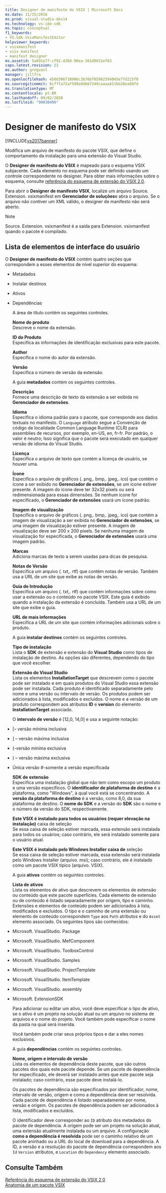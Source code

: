 ```yaml
---
title: Designer de manifesto do VSIX | Microsoft Docs
ms.date: 11/15/2016
ms.prod: visual-studio-dev14
ms.technology: vs-ide-sdk
ms.topic: conceptual
f1_keywords:
- VS.Sdk.VsixManifestEditor
helpviewer_keywords:
- vsixmanifest
- vsix manifest
- manifest designer
ms.assetid: 5a691e77-cf91-430d-90ea-361d9031ef83
caps.latest.revision: 21
ms.author: gregvanl
manager: jillfra
ms.openlocfilehash: 450d306718906c3b76bf05982594045e7fd215f0
ms.sourcegitcommit: 6cfffa72af599a9d667249caaaa411bb28ea69fd
ms.translationtype: MT
ms.contentlocale: pt-BR
ms.lasthandoff: 09/02/2020
ms.locfileid: "90838496"
---
```

# <a name="vsix-manifest-designer"></a>Designer de manifesto do VSIX
[!INCLUDE[vs2017banner](../includes/vs2017banner.md)]

Modifica um arquivo de manifesto do pacote VSIX, que define o comportamento da instalação para uma extensão do Visual Studio.  
  
 O **Designer de manifesto do VSIX** é mapeado para o esquema VSIX subjacente. Cada elemento no esquema pode ser definido usando um controle correspondente no designer. Para obter mais informações sobre o esquema, consulte [referência do esquema de extensão do VSIX 2,0](../extensibility/vsix-extension-schema-2-0-reference.md).  
  
 Para abrir o **Designer de manifesto VSIX**, localize um arquivo Source. Extension. vsixmanifest em **Gerenciador de soluções**e abra o arquivo. Se o arquivo não contiver um XML válido, o designer de manifesto não será aberto.  
  
> [!NOTE]
> Source. Extension. vsixmanifest é a saída para Extension. vsixmanifest quando o pacote é compilado.  
  
## <a name="uielement-list"></a>Lista de elementos de interface do usuário  
 O **Designer de manifesto do VSIX** contém quatro seções que correspondem a esses elementos de nível superior do esquema:  
  
- Metadados  
  
- Instalar destinos  
  
- Ativos  
  
- Dependências  
  
  A área de título contém os seguintes controles.  
  
  **Nome do produto**  
  Descreve o nome da extensão.  
  
  **ID do Produto**  
  Especifica as informações de identificação exclusivas para este pacote.  
  
  **Author**  
  Especifica o nome do autor da extensão.  
  
  **Versão**  
  Especifica o número de versão da extensão.  
  
  A guia **metadados** contém os seguintes controles.  
  
  **Descrição**  
  Fornece uma descrição de texto da extensão a ser exibida no **Gerenciador de extensões**.  
  
  **Idioma**  
  Especifica o idioma padrão para o pacote, que corresponde aos dados textuais no manifesto. O `Language` atributo segue a Convenção de código de localidade Common Language Runtime (CLR) para assemblies de recursos, por exemplo, en-US, en, fr-fr. Por padrão, o valor é neutro; Isso significa que o pacote será executado em qualquer versão de idioma do Visual Studio.  
  
  **Licença**  
  Especifica o arquivo de texto que contém a licença de usuário, se houver uma.  
  
  **Ícone**  
  Especifica o arquivo de gráficos (. png,. bmp,. jpeg,. ico) que contém o ícone a ser exibido no **Gerenciador de extensões**, se um ícone estiver presente. A imagem do ícone deve ter 32x32 pixels ou será redimensionada para essas dimensões. Se nenhum ícone for especificado, o **Gerenciador de extensões** usará um ícone padrão.  
  
  **Imagem de visualização**  
  Especifica o arquivo de gráficos (. png,. bmp,. jpeg,. ico) que contém a imagem de visualização a ser exibida no **Gerenciador de extensões**, se uma imagem de visualização estiver presente. A imagem de visualização deve ser 200 x 200 pixels. Se nenhuma imagem de visualização for especificada, o **Gerenciador de extensões** usará uma imagem padrão.  
  
  **Marcas**  
  Adiciona marcas de texto a serem usadas para dicas de pesquisa.  
  
  **Notas de Versão**  
  Especifica um arquivo (. txt,. rtf) que contém notas de versão. Também usa a URL de um site que exibe as notas de versão.  
  
  **Guia de Introdução**  
  Especifica um arquivo (. txt,. rtf) que contém informações sobre como usar a extensão ou o conteúdo no pacote VSIX. Este guia é exibido quando a instalação da extensão é concluída. Também usa a URL de um site que exibe o guia.  
  
  **URL de mais informações**  
  Especifica a URL de um site que contém informações adicionais sobre o produto.  
  
  A guia **instalar destinos** contém os seguintes controles.  
  
  **Tipo de instalação**  
  Lista o **SDK** de extensão e extensão do **Visual Studio** como tipos de instalação de destino. As opções são diferentes, dependendo do tipo que você escolher.  
  
  **Extensão do Visual Studio**  
  Lista os elementos **InstallationTarget** que descrevem como o pacote pode ser instalado e em quais produtos do Visual Studio essa extensão pode ser instalada. Cada produto é identificado separadamente pelo nome e uma versão ou intervalo de versão.  Os produtos podem ser adicionados à lista, modificados e excluídos. O nome e a versão de um produto correspondem aos atributos **ID** e **version** do elemento **InstallationTarget** associado.  
  
  O **intervalo de versão** é [12,0, 14,0] e usa a seguinte notação:  
  
- [– versão mínima inclusiva  
  
- ] – versão máxima inclusiva  
  
- (-versão mínima exclusiva  
  
- ) – versão máxima exclusiva  
  
- Única versão #-somente a versão especificada  
  
  **SDK de extensão**  
  Especifica uma instalação global que não tem como escopo um produto e uma versão específicos. O **identificador de plataforma de destino** é a plataforma, como "Windows", à qual você está se concentrando. A **versão da plataforma de destino** é a versão, como 8,0, da sua plataforma de destino. O **nome do SDK** e a versão do **SDK** são o nome e o número da versão do SDK, respectivamente.  
  
  **Este VSIX é instalado para todos os usuários (requer elevação na instalação)** caixa de seleção  
  Se essa caixa de seleção estiver marcada, essa extensão será instalada para todos os usuários; caso contrário, ele será instalado somente para o usuário atual.  
  
  **Este VSIX é instalado pelo Windows Installer caixa de** seleção  
  Se essa caixa de seleção estiver marcada, essa extensão será instalada pelo Windows Installer (arquivo. msi); caso contrário, ele é instalado como um pacote VSIX típico (arquivo. VSIX).  
  
  A guia **ativos** contém os seguintes controles.  
  
  **Lista de ativos**  
  Lista os elementos de ativo que descrevem os elementos de extensão ou conteúdo que este pacote superfícies. Cada elemento de extensão ou de conteúdo é listado separadamente por origem, tipo e caminho. Extensões e elementos de conteúdo podem ser adicionados à lista, modificados e excluídos. O tipo e o caminho de uma extensão ou elemento de conteúdo correspondem `Type` aos `Path` atributos e do `Asset` elemento associado. Os seguintes tipos são conhecidos:  
  
- Microsoft. VisualStudio. Package  
  
- Microsoft. VisualStudio. MefComponent  
  
- Microsoft. VisualStudio. ToolboxControl  
  
- Microsoft. VisualStudio. Samples  
  
- Microsoft. VisualStudio. ProjectTemplate  
  
- Microsoft. VisualStudio. ItemTemplate  
  
- Microsoft. VisualStudio. assembly  
  
- Microsoft. ExtensionSDK  
  
  Para adicionar ou editar um ativo, você deve especificar o tipo de ativo, se o ativo é um projeto na solução atual ou um arquivo no sistema de arquivos e o nome do projeto. Você também pode especificar o nome da pasta na qual será inserida.  
  
  Você também pode criar seus próprios tipos e dar a eles nomes exclusivos.  
  
  A guia **dependências** contém os seguintes controles.  
  
  **Nome, origem e intervalo de versão**  
  Lista os elementos de dependência deste pacote, que são outros pacotes dos quais este pacote depende. Se um pacote de dependência for especificado, ele deverá ser instalado antes que este pacote seja instalado; caso contrário, esse pacote deve instalá-lo.  
  
  Os pacotes de dependência são especificados por identificador, nome, intervalo de versão, origem e como a dependência deve ser resolvida. Cada pacote de dependência é listado separadamente por nome, versão e origem. Os pacotes de dependência podem ser adicionados à lista, modificados e excluídos.  
  
  O identificador deve corresponder ao `ID` atributo dos metadados do pacote de dependência. A origem pode ser um projeto na solução atual, uma extensão atualmente instalada ou um arquivo. A configuração **como a dependência é resolvida** pode ser o caminho relativo de um pacote aninhado ou a URL do local de download para a dependência. A ID, a versão e a resolução do pacote de dependência correspondem aos `Id` `Version` atributos, e `Location` do `Dependency` elemento associado.  
  
## <a name="see-also"></a>Consulte Também  
 [Referência do esquema de extensão do VSIX 2,0](../extensibility/vsix-extension-schema-2-0-reference.md)   
 [Anatomia de um pacote VSIX](../extensibility/anatomy-of-a-vsix-package.md)
